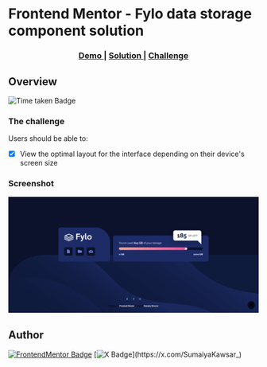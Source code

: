 # Frontend Mentor - Fylo data storage component solution

<div align="center">
  <h3>
    <a href="https://sumaiyakawsar.github.io/frontend-mentor-challenges-using-react/#/project57">
      Demo
    </a>
    <span> | </span>
    <a href="https://github.com/sumaiyakawsar/frontend-mentor-challenges-using-react/tree/main/src/pages/57-fylo-data-storage">
      Solution
    </a>
    <span> | </span>
    <a href="https://www.frontendmentor.io/challenges/fylo-data-storage-component-1dZPRbV5n">
      Challenge
    </a>
  </h3>
</div>
 

## Overview
 ![Time taken Badge](https://img.shields.io/badge/Time_Taken-1hr_20m-6abecd?style=plastic) 

### The challenge

Users should be able to:

- [x] View the optimal layout for the interface depending on their device's screen size 


### Screenshot

![Screenshot](../homepage/images/project57-fylo-data-storage.png)


## Author

[![FrontendMentor Badge](https://img.shields.io/badge/-_SumaiyaKawsar_-3F54A3?style=plastic&labelColor=3F54A3&logo=frontend-mentor&logoColor=white&link=https://www.frontendmentor.io/profile/sumaiyakawsar)](https://www.frontendmentor.io/profile/sumaiyakawsar) [![X Badge](https://img.shields.io/badge/-_SumaiyaKawsar_-black?style=plastic&labelColor=black&logo=X&logoColor=white&link=https://x.com/SumaiyaKawsar_)](https://x.com/SumaiyaKawsar_)